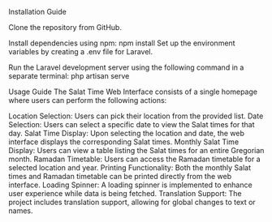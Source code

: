 Installation Guide

Clone the repository from GitHub.

Install dependencies using npm:
npm install
Set up the environment variables by creating a .env file for Laravel.

Run the Laravel development server using the following command in a separate terminal:
php artisan serve

Usage Guide
The Salat Time Web Interface consists of a single homepage where users can perform the following actions:

Location Selection: Users can pick their location from the provided list.
Date Selection: Users can select a specific date to view the Salat times for that day.
Salat Time Display: Upon selecting the location and date, the web interface displays the corresponding Salat times.
Monthly Salat Time Display: Users can view a table listing the Salat times for an entire Gregorian month.
Ramadan Timetable: Users can access the Ramadan timetable for a selected location and year.
Printing Functionality: Both the monthly Salat times and Ramadan timetable can be printed directly from the web interface.
Loading Spinner: A loading spinner is implemented to enhance user experience while data is being fetched.
Translation Support: The project includes translation support, allowing for global changes to text or names.